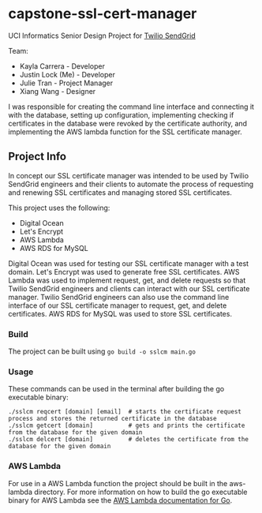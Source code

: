 # capstone-ssl-cert-manager
UCI Informatics Senior Design Project for [Twilio SendGrid](https://www.twilio.com/sendgrid)

Team:
- Kayla Carrera - Developer
- Justin Lock (Me) - Developer
- Julie Tran - Project Manager
- Xiang Wang - Designer

I was responsible for creating the command line interface and connecting it with the database, setting up configuration, implementing checking if certificates in the database were revoked by the certificate authority, and implementing the AWS lambda function for the SSL certificate manager.

## Project Info
In concept our SSL certificate manager was intended to be used by Twilio SendGrid engineers and their clients to automate the process of requesting and renewing SSL certificates and managing stored SSL certificates.

This project uses the following:
- Digital Ocean
- Let's Encrypt
- AWS Lambda
- AWS RDS for MySQL

Digital Ocean was used for testing our SSL certificate manager with a test domain. Let's Encrypt was used to generate free SSL certificates. AWS Lambda was used to implement request, get, and delete requests so that Twilio SendGrid engineers and clients can interact with our SSL certificate manager. Twilio SendGrid engineers can also use the command line interface of our SSL certificate manager to request, get, and delete certificates. AWS RDS for MySQL was used to store SSL certificates.

### Build
The project can be built using `go build -o sslcm main.go`

### Usage
These commands can be used in the terminal after building the go executable binary:
```
./sslcm reqcert [domain] [email]  # starts the certificate request process and stores the returned certificate in the database
./sslcm getcert [domain]          # gets and prints the certificate from the database for the given domain
./sslcm delcert [domain]          # deletes the certificate from the database for the given domain
```

### AWS Lambda
For use in a AWS Lambda function the project should be built in the aws-lambda directory. For more information on how to build the go executable binary for AWS Lambda see the [AWS Lambda documentation for Go](https://docs.aws.amazon.com/lambda/latest/dg/lambda-golang.html).
